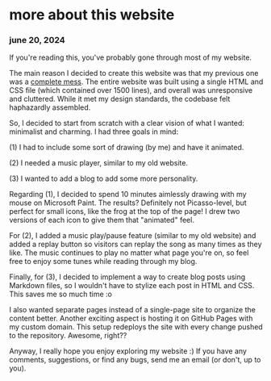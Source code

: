 # more about this website
### june 20, 2024
If you're reading this, you've probably gone through most of my website.

The main reason I decided to create this website was that my previous one was a [complete mess](https://github.com/benjaminmah/personal-website). The entire website was built using a single HTML and CSS file (which contained over 1500 lines), and overall was unresponsive and cluttered. While it met my design standards, the codebase felt haphazardly assembled.

So, I decided to start from scratch with a clear vision of what I wanted: minimalist and charming. I had three goals in mind:

(1) I had to include some sort of drawing (by me) and have it animated.

(2) I needed a music player, similar to my old website.

(3) I wanted to add a blog to add some more personality.

Regarding (1), I decided to spend 10 minutes aimlessly drawing with my mouse on Microsoft Paint. The results?
Definitely not Picasso-level, but perfect for small icons, like the frog at the top of the page! I drew 
two versions of each icon to give them that "animated" feel.

For (2), I added a music play/pause feature (similar to my old website) and added a replay button so visitors can
replay the song as many times as they like. The music continues to play no matter what page you're on, so feel free to enjoy
some tunes while reading through my blog.

Finally, for (3), I decided to implement a way to create blog posts using Markdown files, so I wouldn't have to 
stylize each post in HTML and CSS. This saves me so much time :o

I also wanted separate pages instead of a single-page site to organize the content better. Another exciting aspect is
 hosting it on GitHub Pages with my custom domain. This setup redeploys the site with every change pushed to the repository. 
 Awesome, right??

Anyway, I really hope you enjoy exploring my website :) If you have any comments, suggestions, or find any bugs, send me 
an email (or don't, up to you).